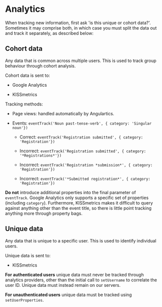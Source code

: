 # Analytics

When tracking new information, first ask 'is this unique or cohort data?'. Sometimes it may comprise both, in which
case you must split the data out and track it separately, as described below:

## Cohort data

Any data that is common across multiple users. This is used to track group behaviour through cohort analysis.

Cohort data is sent to:

-   Google Analytics

-   KISSmetrics

Tracking methods:

-   Page views: handled automatically by Angulartics.

-   Events: `eventTrack('Noun past-tense-verb', { category: 'Singular noun'})`

    -   Correct: `eventTrack('Registration submitted', { category: 'Registration'})`

    -   Incorrect: `eventTrack('Registration submitted', { category: '*Registrations*'})`
    
    -   Incorrect: `eventTrack('Registration *submission*', { category: 'Registration'})`

    -   Incorrect: `eventTrack('*Submitted registration*', { category: 'Registration'})`

**Do not** introduce additional properties into the final parameter of `eventTrack`. Google Analytics only supports a
specific set of properties (including `category`). Furthermore, KISSmetrics makes it difficult to query against
anything other than the event title, so there is little point tracking anything more through property bags.

## Unique data

Any data that is unique to a specific user. This is used to identify individual users.

Unique data is sent to:

-   KISSmetrics

**For authenticated users** unique data must never be tracked through analytics providers, other than the initial call 
to `setUsername` to correlate the user ID. Unique data must instead remain on our servers.

**For unauthenticated users** unique data must be tracked using `setUserProperties`.
